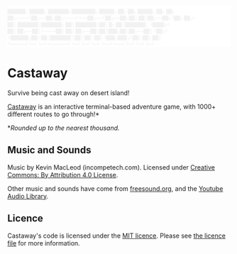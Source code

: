 <p align="center">
  <img width="849" alt="Castaway logo" src="Castaway/logo.svg">
</p>

# Castaway
Survive being cast away on desert island!

[Castaway](https://castaway.joelheath.net) is an interactive terminal-based adventure game, with 1000+ different routes to go through!*

*_Rounded up to the nearest thousand._

## Music and Sounds

Music by Kevin MacLeod (incompetech.com).
Licensed under [Creative Commons: By Attribution 4.0 License](https://www.creativecommons.org/licenses/by/4.0/).

Other music and sounds have come from [freesound.org](https://freesound.org), and the [Youtube Audio Library](https://www.youtube.com/audiolibrary).

## Licence

Castaway's code is licensed under the [MIT licence](https://opensource.org/licenses/MIT). Please see [the licence file](LICENCE.md) for more information.
